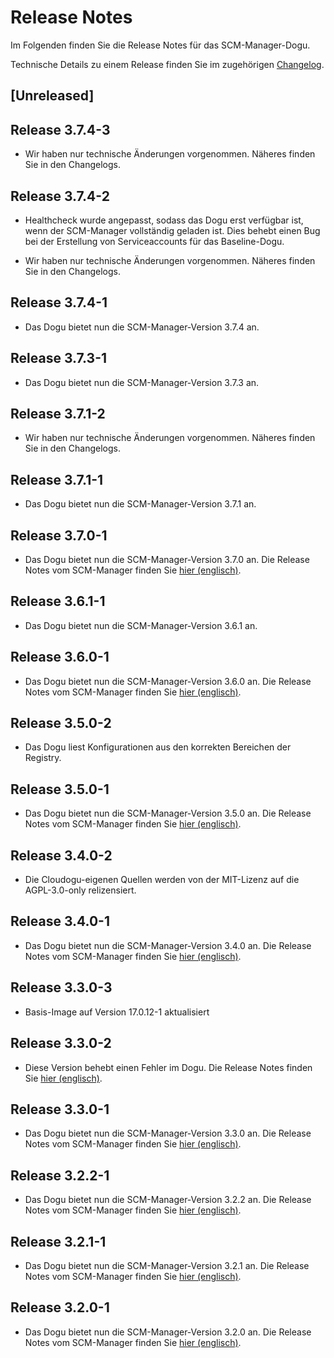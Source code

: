 # Release Notes

Im Folgenden finden Sie die Release Notes für das SCM-Manager-Dogu. 

Technische Details zu einem Release finden Sie im zugehörigen [Changelog](https://scm-manager.org/download/archive).

## [Unreleased]

## Release 3.7.4-3

* Wir haben nur technische Änderungen vorgenommen. Näheres finden Sie in den Changelogs.

## Release 3.7.4-2
* Healthcheck wurde angepasst, sodass das Dogu erst verfügbar ist, wenn der SCM-Manager vollständig geladen ist.
Dies behebt einen Bug bei der Erstellung von Serviceaccounts für das Baseline-Dogu.

* Wir haben nur technische Änderungen vorgenommen. Näheres finden Sie in den Changelogs.

## Release 3.7.4-1

* Das Dogu bietet nun die SCM-Manager-Version 3.7.4 an.

## Release 3.7.3-1

* Das Dogu bietet nun die SCM-Manager-Version 3.7.3 an.

## Release 3.7.1-2

* Wir haben nur technische Änderungen vorgenommen. Näheres finden Sie in den Changelogs.

## Release 3.7.1-1

* Das Dogu bietet nun die SCM-Manager-Version 3.7.1 an.

## Release 3.7.0-1

* Das Dogu bietet nun die SCM-Manager-Version 3.7.0 an. Die Release Notes vom SCM-Manager finden Sie [hier (englisch)](https://scm-manager.org/blog/posts/2025-01-24-scm-manager-3-7-0/).

## Release 3.6.1-1

* Das Dogu bietet nun die SCM-Manager-Version 3.6.1 an.

## Release 3.6.0-1

* Das Dogu bietet nun die SCM-Manager-Version 3.6.0 an. Die Release Notes vom SCM-Manager finden Sie [hier (englisch)](https://scm-manager.org/blog/posts/2024-12-06-scm-manager-3-6-0/).
 
## Release 3.5.0-2

* Das Dogu liest Konfigurationen aus den korrekten Bereichen der Registry.

## Release 3.5.0-1

* Das Dogu bietet nun die SCM-Manager-Version 3.5.0 an. Die Release Notes vom SCM-Manager finden Sie [hier (englisch)](https://scm-manager.org/blog/posts/2024-10-10-scm-manager-3-5-0/).

## Release 3.4.0-2

- Die Cloudogu-eigenen Quellen werden von der MIT-Lizenz auf die AGPL-3.0-only relizensiert.

## Release 3.4.0-1

* Das Dogu bietet nun die SCM-Manager-Version 3.4.0 an. Die Release Notes vom SCM-Manager finden Sie [hier (englisch)](https://scm-manager.org/blog/posts/2024-08-21-scm-manager-3-4-0/).

## Release 3.3.0-3

* Basis-Image auf Version 17.0.12-1 aktualisiert

## Release 3.3.0-2

* Diese Version behebt einen Fehler im Dogu. Die Release Notes finden Sie [hier (englisch)](https://github.com/cloudogu/scm/releases/tag/3.3.0-2).

## Release 3.3.0-1

* Das Dogu bietet nun die SCM-Manager-Version 3.3.0 an. Die Release Notes vom SCM-Manager finden Sie [hier (englisch)](https://scm-manager.org/blog/posts/2024-07-08-scm-manager-3-3-0/).

## Release 3.2.2-1

* Das Dogu bietet nun die SCM-Manager-Version 3.2.2 an. Die Release Notes vom SCM-Manager finden Sie [hier (englisch)](https://scm-manager.org/download/3.2.2/#changelog).

## Release 3.2.1-1

* Das Dogu bietet nun die SCM-Manager-Version 3.2.1 an. Die Release Notes vom SCM-Manager finden Sie [hier (englisch)](https://scm-manager.org/download/3.2.1/#changelog).

## Release 3.2.0-1

* Das Dogu bietet nun die SCM-Manager-Version 3.2.0 an. Die Release Notes vom SCM-Manager finden Sie [hier (englisch)](https://scm-manager.org/blog/posts/2024-05-23-scm-manager-3-2-0/).
